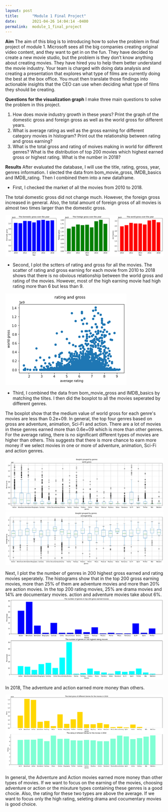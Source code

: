 ```yaml
---
layout: post
title:      "Module 1 Final Project"
date:       2021-04-26 14:04:14 -0400
permalink:  module_1_final_project
---
```


**Aim**
The aim of this blog is to introducing how to solve the problem in final project of module 1. Microsoft sees all the big companies creating original video content, and they want to get in on the fun. They have decided to create a new movie studio, but the problem is they don’t know anything about creating movies. They have hired you to help them better understand the movie industry. Your team is charged with doing data analysis and creating a presentation that explores what type of films are currently doing the best at the box office. You must then translate those findings into actionable insights that the CEO can use when deciding what type of films they should be creating.

**Questions for the visualization graph**
I make three main questions to solve the problem in this project.
1.  How does movie industry growth in these years? Print the graph of the domestic gross and foreign gross as well as the world gross for different years.
2. What is average rating as well as the gross earning for different category movies in histogram? Print out the relationship between rating and gross earning?
3. What is the total gross and rating of moives making in world for different genres? What is the distribution of top 200 movies which highest earned gross or highest rating. What is the number in 2018?


**Results**
After evaluated the database, I will use the title, rating, gross, year, genres information. I slected the data from bom_movie_gross, IMDB_basics and IMDB_rating. Then I combined them into a new dataframe. 

* First, I checked the market of all the movies from 2010 to 2018.

The total domestic gross did not change much. However, the foreign gross increased in general. Also, the total amount of foreign gross of all movies is almost two times larger than the domestic gross.

![fig1](https://raw.githubusercontent.com/sachenl/dsc-mod-1-project-v2-1-online-ds-sp-000/main/picture/fig1.png)


* Second, I plot the sctters of rating and gross for all the movies. 
The scatter of rating and gross earning for each movie from 2010 to 2018 shows that there is no obvious relationship between the world gross and rating of the movies. However, most of the high earning movie had high rating more than 6 but less than 9.

![fig2](https://raw.githubusercontent.com/sachenl/dsc-mod-1-project-v2-1-online-ds-sp-000/main/picture/fig2.png)

* Third, I combined the data from bom_movie_gross and IMDB_basics by matching the tiltes. I then did the boxplot to all the movies seperated by different genres. 

The boxplot show that the medium value of world gross for each genre's movies are less than 0.2e+09. In general, the top four genres based on gross are adventure, animation, Sci-Fi and action. There are a lot of movies in these genres earned more than 0.6e+09 which is more than other genres. For the average rating, there is no significant different types of movies are higher than others. This suggests that there is more chance to earn more money if we select movies in one or more of adventure, animation, Sci-Fi and action genres.

![fig3-1](https://raw.githubusercontent.com/sachenl/dsc-mod-1-project-v2-1-online-ds-sp-000/main/picture/fig3.png)
![fig3-2](https://raw.githubusercontent.com/sachenl/dsc-mod-1-project-v2-1-online-ds-sp-000/main/picture/fig3-2.png)

Next, I plot the the number of genres in 200 highest gross earned and rating movies seperately. 
The histograms show that in the top 200 gross earning movies, more than 25% of them are adventure movies and more than 20% are action movies. In the top 200 rating movies, 25% are drama movies and 14% are documentary movies. action and adventure movies take about 6%.
![fig4](https://raw.githubusercontent.com/sachenl/dsc-mod-1-project-v2-1-online-ds-sp-000/main/picture/fig4.png)

In 2018,  The adventure and action earned more money than others.

![fig5](https://raw.githubusercontent.com/sachenl/dsc-mod-1-project-v2-1-online-ds-sp-000/main/picture/fig5.png)


In general, the Adventure and Action movies earned more money than other types of movies. If we want to focus on the earning of the movies, choosing adventure or action or the mixuture types containing these genres is a good chocie. Also, the rating for these two types are above the average. If we want to focus only the high rating, seleting drama and cocumentary movies is good choice. 


